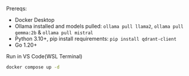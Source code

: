 Prereqs:
- Docker Desktop
- Ollama installed and models pulled: `ollama pull llama2`, `ollama pull gemma:2b` &  `ollama pull mistral`
- Python 3.10+, pip install requirements: `pip install qdrant-client`
- Go 1.20+

Run in VS Code(WSL Terminal)

``` bash
docker compose up -d

```
